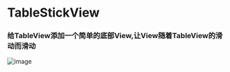 # TableStickView

### 给TableView添加一个简单的底部View,让View随着TableView的滑动而滑动

![image](https://github.com/RookieForMingge/LabelForWidAndHei/blob/master/1.png?raw=true)
